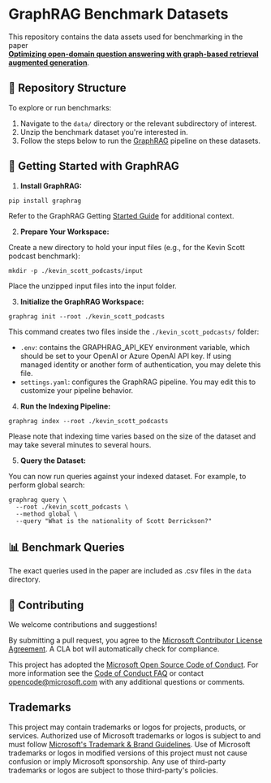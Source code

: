 # GraphRAG Benchmark Datasets

This repository contains the data assets used for benchmarking in the paper  
**[Optimizing open-domain question answering with graph-based retrieval augmented generation](https://arxiv.org/abs/2503.02922)**.

## 📂 Repository Structure

To explore or run benchmarks:

1. Navigate to the `data/` directory or the relevant subdirectory of interest.
2. Unzip the benchmark dataset you're interested in.
3. Follow the steps below to run the [GraphRAG](https://github.com/microsoft/graphrag) pipeline on these datasets.

## 🚀 Getting Started with GraphRAG

1. **Install GraphRAG:**

```bash
pip install graphrag
```

Refer to the GraphRAG Getting [Started Guide](https://microsoft.github.io/graphrag/get_started/) for additional context.

2. **Prepare Your Workspace:**

Create a new directory to hold your input files (e.g., for the Kevin Scott podcast benchmark):

```
mkdir -p ./kevin_scott_podcasts/input
```

Place the unzipped input files into the input folder.

3. **Initialize the GraphRAG Workspace:**

```
graphrag init --root ./kevin_scott_podcasts
```

This command creates two files inside the `./kevin_scott_podcasts/` folder:
- `.env`: contains the GRAPHRAG_API_KEY environment variable, which should be set to your OpenAI or Azure OpenAI API key.
If using managed identity or another form of authentication, you may delete this file.
- `settings.yaml`: configures the GraphRAG pipeline. You may edit this to customize your pipeline behavior.

4. **Run the Indexing Pipeline:**

```
graphrag index --root ./kevin_scott_podcasts
```

Please note that indexing time varies based on the size of the dataset and may take several minutes to several hours.


5. **Query the Dataset:**

You can now run queries against your indexed dataset. For example, to perform global search:

```
graphrag query \
  --root ./kevin_scott_podcasts \
  --method global \
  --query "What is the nationality of Scott Derrickson?"
```

## 📊 Benchmark Queries

The exact queries used in the paper are included as .csv files in the `data` directory.

## 🤝 Contributing

We welcome contributions and suggestions!

By submitting a pull request, you agree to the [Microsoft Contributor License Agreement](https://cla.opensource.microsoft.com). A CLA bot will automatically check for compliance.

This project has adopted the [Microsoft Open Source Code of Conduct](https://opensource.microsoft.com/codeofconduct/).
For more information see the [Code of Conduct FAQ](https://opensource.microsoft.com/codeofconduct/faq/) or
contact [opencode@microsoft.com](mailto:opencode@microsoft.com) with any additional questions or comments.

## Trademarks

This project may contain trademarks or logos for projects, products, or services. Authorized use of Microsoft 
trademarks or logos is subject to and must follow 
[Microsoft's Trademark & Brand Guidelines](https://www.microsoft.com/en-us/legal/intellectualproperty/trademarks/usage/general).
Use of Microsoft trademarks or logos in modified versions of this project must not cause confusion or imply Microsoft sponsorship.
Any use of third-party trademarks or logos are subject to those third-party's policies.
